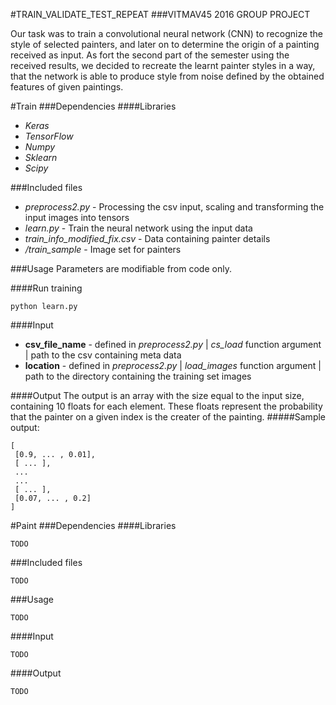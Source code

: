 #TRAIN_VALIDATE_TEST_REPEAT
###VITMAV45 2016 GROUP PROJECT

Our task was to train a convolutional neural network (CNN)  to recognize the style of selected painters, and later on to determine the origin of a painting received as input. As fort the second part of the semester using the received results, we decided to recreate the learnt painter styles in a way, that the network is able to produce style from noise defined by the obtained features of given paintings.

#Train 
###Dependencies 
####Libraries
* _Keras_
* _TensorFlow_
* _Numpy_
* _Sklearn_
* _Scipy_

###Included files
* _preprocess2.py_ - Processing the csv input, scaling and transforming the input images into tensors
* _learn.py_ - Train the neural network using the input data
* _train_info_modified_fix.csv_ - Data containing painter details
* _/train_sample_ - Image set for painters

###Usage
Parameters are modifiable from code only. 

####Run training
```
python learn.py
```

####Input 
* **csv_file_name** - defined in _preprocess2.py_ | _cs_load_ function argument | path to the csv containing meta data 
* **location** - defined in _preprocess2.py_ | _load_images_ function argument | path to the directory containing the training set images

####Output
The output is an array with the size equal to the input size, containing 10 floats for each element. These floats represent the probability that the painter on a given index is the creater of the painting.
#####Sample output:
```
[ 
 [0.9, ... , 0.01],
 [ ... ],
 ...
 ...
 [ ... ],
 [0.07, ... , 0.2]
]
```

#Paint
###Dependencies 
####Libraries
```
TODO
```

###Included files
```
TODO
```

###Usage
```
TODO
```

####Input 
```
TODO
```

####Output
```
TODO
```
